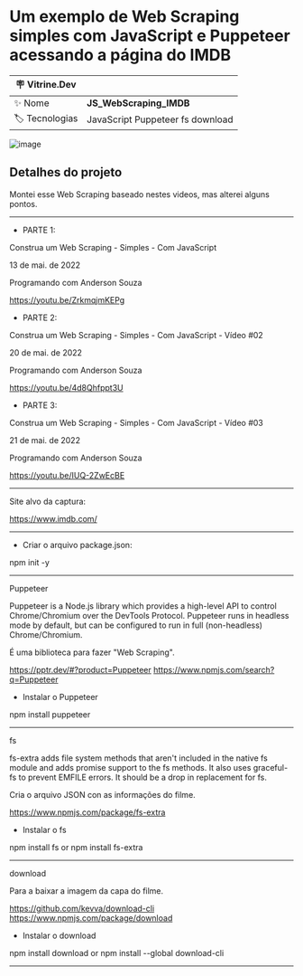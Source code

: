 <h1 align="left">Um exemplo de Web Scraping simples com JavaScript e Puppeteer acessando a página do IMDB</h1>

| :placard: Vitrine.Dev |                                  |
| --------------------- | -------------------------------- |
| :sparkles: Nome       | **JS_WebScraping_IMDB**          |
| :label: Tecnologias   | JavaScript Puppeteer fs download |

![image](https://user-images.githubusercontent.com/24603753/236648607-367e6c0c-e5dc-447d-b5a7-dcd49cf5866a.png)

<h2 align="left">Detalhes do projeto</h2>

Montei esse Web Scraping baseado nestes videos, mas alterei alguns pontos.

---

- PARTE 1:

Construa um Web Scraping - Simples - Com JavaScript

13 de mai. de 2022

Programando com Anderson Souza

https://youtu.be/ZrkmqjmKEPg

- PARTE 2:

Construa um Web Scraping - Simples - Com JavaScript - Vídeo #02

20 de mai. de 2022

Programando com Anderson Souza

https://youtu.be/4d8Qhfppt3U

- PARTE 3:

Construa um Web Scraping - Simples - Com JavaScript - Vídeo #03

21 de mai. de 2022

Programando com Anderson Souza

https://youtu.be/IUQ-2ZwEcBE

---

Site alvo da captura:

https://www.imdb.com/

---

- Criar o arquivo package.json:

npm init -y

---

Puppeteer

Puppeteer is a Node.js library which provides a high-level API to control Chrome/Chromium over the DevTools Protocol. Puppeteer runs in headless mode by default, but can be configured to run in full (non-headless) Chrome/Chromium.

É uma biblioteca para fazer "Web Scraping".

https://pptr.dev/#?product=Puppeteer
https://www.npmjs.com/search?q=Puppeteer

- Instalar o Puppeteer

npm install puppeteer

---

fs

fs-extra adds file system methods that aren't included in the native fs module and adds promise support to the fs methods. It also uses graceful-fs to prevent EMFILE errors. It should be a drop in replacement for fs.

Cria o arquivo JSON con as informações do filme.

https://www.npmjs.com/package/fs-extra

- Instalar o fs

npm install fs
or
npm install fs-extra

---

download

Para a baixar a imagem da capa do filme.

https://github.com/kevva/download-cli
https://www.npmjs.com/package/download

- Instalar o download

npm install download
or
npm install --global download-cli

---
